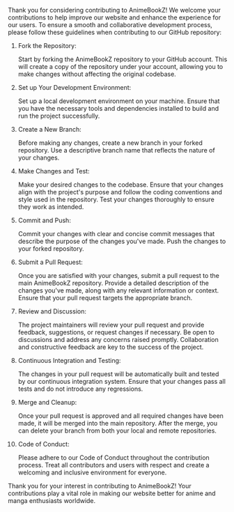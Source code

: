 

Thank you for considering contributing to AnimeBookZ! We welcome your contributions to help improve our website and enhance the experience for our users. To ensure a smooth and collaborative development process, please follow these guidelines when contributing to our GitHub repository:

1. Fork the Repository:

   Start by forking the AnimeBookZ repository to your GitHub account. This will create a copy of the repository under your account, allowing you to make changes without affecting the original codebase.

2. Set up Your Development Environment:

   Set up a local development environment on your machine. Ensure that you have the necessary tools and dependencies installed to build and run the project successfully.

3. Create a New Branch:

   Before making any changes, create a new branch in your forked repository. Use a descriptive branch name that reflects the nature of your changes.

4. Make Changes and Test:

   Make your desired changes to the codebase. Ensure that your changes align with the project's purpose and follow the coding conventions and style used in the repository. Test your changes thoroughly to ensure they work as intended.

5. Commit and Push:

   Commit your changes with clear and concise commit messages that describe the purpose of the changes you've made. Push the changes to your forked repository.

6. Submit a Pull Request:

   Once you are satisfied with your changes, submit a pull request to the main AnimeBookZ repository. Provide a detailed description of the changes you've made, along with any relevant information or context. Ensure that your pull request targets the appropriate branch.

7. Review and Discussion:

   The project maintainers will review your pull request and provide feedback, suggestions, or request changes if necessary. Be open to discussions and address any concerns raised promptly. Collaboration and constructive feedback are key to the success of the project.

8. Continuous Integration and Testing:

   The changes in your pull request will be automatically built and tested by our continuous integration system. Ensure that your changes pass all tests and do not introduce any regressions.

9. Merge and Cleanup:

   Once your pull request is approved and all required changes have been made, it will be merged into the main repository. After the merge, you can delete your branch from both your local and remote repositories.

10. Code of Conduct:

    Please adhere to our Code of Conduct throughout the contribution process. Treat all contributors and users with respect and create a welcoming and inclusive environment for everyone.

Thank you for your interest in contributing to AnimeBookZ! Your contributions play a vital role in making our website better for anime and manga enthusiasts worldwide.
